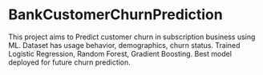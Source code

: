 # BankCustomerChurnPrediction
This project aims to Predict customer churn in subscription business using ML. Dataset has usage behavior, demographics, churn status. Trained Logistic Regression, Random Forest, Gradient Boosting. Best model deployed for future churn prediction.
